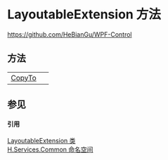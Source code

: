 # LayoutableExtension 方法
https://github.com/HeBianGu/WPF-Control



## 方法
<table>
<tr>
<td><a href="c157ec30-31c4-3a95-60c2-021d61ae46f0">CopyTo</a></td>
<td> </td></tr>
</table>

## 参见


#### 引用
<a href="94ef9d90-6f9d-a155-5c94-c67e76996c27">LayoutableExtension 类</a>  
<a href="b9cdd84f-6623-a51a-f53b-465103ced202">H.Services.Common 命名空间</a>  
